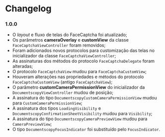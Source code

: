 # Changelog

### 1.0.0
- O *layout* e fluxo de telas do FaceCaptcha foi atualizado;
- Os parâmetros **cameraOverlay** e **customView** da classe `FaceCaptchaViewController` foram removidos;
- Foram adicionados novos protocolos para customização das telas no inicializador da classe `FaceCaptchaViewController`;
- As assinaturas dos métodos do protocolo `FaceCaptchaDelegate` foram alteradas;
- O protocolo `FaceCaptchaView` mudou para `FaceCaptchaCustomView`;
- Houveram alterações nas propriedades e métodos do protocolo `FaceCaptchaCustomView` (antigo `FaceCaptchaView`);
- O parâmetro **customCameraPermissionView** do inicializador da `DocumentscopyViewController` mudou de posição;
- A assinatura do tipo ``DocumentscopyCustomCameraPermissionView`` mudou para ``CustomCameraPermissionView``;
- A assinatura dos tipos ``LoadingVisibility`` e ``DocumentscopyConfirmationSheetVisibility`` mudou para ``Visibility``;
- A assinatura do tipo ``DocumentscopyCameraPreviewView`` mudou para ``CameraPreviewView``;
- O tipo ``DocumentscopyFocusIndicator`` foi substituído pelo ``FocusIndicator``.